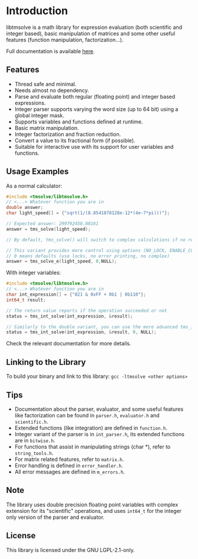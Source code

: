 # Introduction

libtmsolve is a math library for expression evaluation (both scientific and integer based), basic manipulation of matrices and some other useful features (function manipulation, factorization...).

Full documentation is available [here](https://a-h-ismail.gitlab.io/libtmsolve-docs/).

## Features

- Thread safe and minimal.
- Needs almost no dependency.
- Parse and evaluate both regular (floating point) and integer based expressions.
- Integer parser supports varying the word size (up to 64 bit) using a global integer mask.
- Supports variables and functions defined at runtime.
- Basic matrix manipulation.
- Integer factorization and fraction reduction.
- Convert a value to its fractional form (if possible).
- Suitable for interactive use with its support for user variables and functions.

## Usage Examples

As a normal calculator:

```C
#include <tmsolve/libtmsolve.h>
// <...> Whatever function you are in
double answer;
char light_speed[] = {"sqrt(1/(8.8541878128e-12*(4e-7*pi)))"};

// Expected answer: 299792458.08161
answer = tms_solve(light_speed);

// By default, tms_solve() will switch to complex calculations if no real answer is found, and will print errors to stderr

// This variant provides more control using options (NO_LOCK, ENABLE_COMPLEX, PRINT_ERRORS)
// 0 means defaults (use locks, no error printing, no complex)
answer = tms_solve_e(light_speed, 0,NULL);
```

With integer variables:

```C
#include <tmsolve/libtmsolve.h>
// <...> Whatever function you are in
char int_expression[] = {"821 & 0xFF + 0b1 | 0b110"};
int64_t result;

// The return value reports if the operation succeeded or not
status = tms_int_solve(int_expression, &result);

// Similarly to the double variant, you can use the more advanced tms_int_solve_e
status = tms_int_solve(int_expression, &result, 0, NULL);
```

Check the relevant documentation for more details.

## Linking to the Library

To build your binary and link to this library:
`gcc -ltmsolve <other options>`

## Tips

- Documentation about the parser, evaluator, and some useful features like factorization can be found in `parser.h`, `evaluator.h` and `scientific.h`.
- Extended functions (like integration) are defined in `function.h`.
- Integer variant of the parser is in `int_parser.h`, its extended functions are in `bitwise.h`.
- For functions that assist in manipulating strings (char *), refer to `string_tools.h`.
- For matrix related features, refer to `matrix.h`.
- Error handling is defined in `error_handler.h`.
- All error messages are defined in `m_errors.h`.

## Note

The library uses double precision floating point variables with complex extension for its "scientific" operations,
and uses `int64_t` for the integer only version of the parser and evaluator.

## License

This library is licensed under the GNU LGPL-2.1-only.
